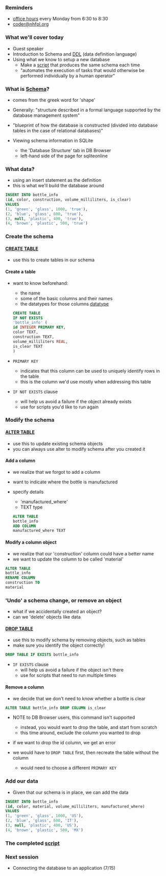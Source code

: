 ### Reminders
- [office hours](https://calendly.com/coder-nhfpl) every Monday from 6:30 to 8:30
- coder@nhfpl.org

### What we'll cover today
- Guest speaker
- Introduction to Schema and [DDL](https://en.wikipedia.org/wiki/Data_definition_language) (data definition language)
- Using what we know to setup a new database
  - Make a [script](https://en.wikipedia.org/wiki/Scripting_language) that produces the same schema each time
  - "automates the execution of tasks that would otherwise be performed individually by a human operator"

### What is [Schema](https://en.wikipedia.org/wiki/Database_schema)?
- comes from the greek word for 'shape'
- Generally: "structure described in a formal language supported by the database management system"
- "blueprint of how the database is constructed (divided into database tables in the case of relational databases)"

- Viewing schema information in SQLite
  - the 'Database Structure' tab in DB Browser
  - left-hand side of the page for sqliteonline

### What data?
- using an insert statement as the definition
- this is what we'll build the database around

```SQL
INSERT INTO bottle_info
(id, color, construction, volume_milliliters, is_clear) 
VALUES 
(1, 'green', 'glass', 1000, 'true'),
(2, 'blue', 'glass', 600, 'true'),
(3, null, 'plastic', 400, 'true'),
(4, 'brown', 'plastic', 500, 'true')
```

### Create the schema
#### [CREATE TABLE](https://sqlite.org/lang_createtable.html)
- use this to create tables in our schema

#### Create a table
- want to know beforehand:
  - the name
  - some of the basic columns and their names
  - the datatypes for those columns [datatype](https://sqlite.org/datatype3.html)

  ```SQL
  CREATE TABLE 
  IF NOT EXISTS
  'bottle_info' ( 
  id INTEGER PRIMARY KEY,
  color TEXT,
  construction TEXT,
  volume_milliliters REAL,
  is_clear TEXT
  )
  ```

- `PRIMARY KEY`
  - indicates that this column can be used to uniquely identify rows in the table
  - this is the column we'd use mostly when addressing this table

- `IF NOT EXISTS` clause
  - will help us avoid a failure if the object already exists
  - use for scripts you'd like to run again

### Modify the schema 
#### [ALTER TABLE](https://sqlite.org/lang_altertable.html)
- use this to update existing schema objects
- you can always use alter to modify schema after you created it

#### Add a column
- we realize that we forgot to add a column
- want to indicate where the bottle is manufactured
- specify details
  - 'manufactured_where'
  - TEXT type

  ```SQL
  ALTER TABLE
  bottle_info
  ADD COLUMN
  manufactured_where TEXT
  ```

#### Modify a column object
- we realize that our 'construction' column could have a better name
- we want to update the column to be called 'material'

```SQL
ALTER TABLE
bottle_info
RENAME COLUMN
construction TO
material
```

### 'Undo' a schema change, or remove an object
- what if we accidentally created an object?
- can we 'delete' objects like data

#### [DROP TABLE](https://sqlite.org/lang_droptable.html)
- use this to modify schema by removing objects, such as tables
- make sure you identify the object correctly!

```SQL
DROP TABLE IF EXISTS bottle_info
```

- `IF EXISTS` clause
  - will help us avoid a failure if the object isn't there
  - use for scripts that need to run multiple times

#### Remove a column
- we decide that we don't need to know whether a bottle is clear

```SQL
ALTER TABLE bottle_info DROP COLUMN is_clear
```

- NOTE to DB Browser users, this command isn't supported
  - instead, you would want to drop the table, and start from scratch
  - this time around, exclude the column you wanted to drop

- if we want to drop the id column, we get an error
- we would have to `DROP TABLE` first, then recreate the table without the column
  - would need to choose a different `PRIMARY KEY`

### Add our data
- Given that our schema is in place, we can add the data

```SQL
INSERT INTO bottle_info
(id, color, material, volume_milliliters, manufactured_where) 
VALUES 
(1, 'green', 'glass', 1000, 'US'),
(2, 'blue', 'glass', 600, 'IT'),
(3, null, 'plastic', 400, 'US'),
(4, 'brown', 'plastic', 500, 'MX')
```

### The completed [script](../scripts/bottle_schema.sql)

### Next session
- Connecting the database to an application (7/15)
